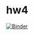 # hw4
[![Binder](https://mybinder.org/badge_logo.svg)](https://mybinder.org/v2/gh/Suziee159/hw4/HEAD)
